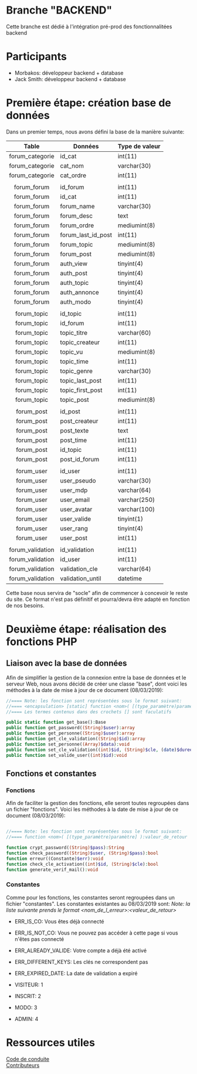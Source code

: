 # Branche "BACKEND"
Cette branche est dédié à l'intégration pré-prod des fonctionnalitées backend

Participants
==================
  * Morbakos: développeur backend + database
  * Jack Smith: développeur backend + database
  
Première étape: création base de données
========================================
  Dans un premier temps, nous avons défini la base de la manière suivante:

   Table           | Données                    | Type de valeur   |
  :---------------:|----------------------------|------------------|
  forum_categorie  |id_cat                      |int(11)           |
  forum_categorie  |cat_nom                     |varchar(30)       |
  forum_categorie  |cat_ordre                   |int(11)           |
   | | |
  forum_forum      |id_forum                    |int(11)           | 
  forum_forum      |id_cat                      |int(11)           |
  forum_forum      |forum_name                  |varchar(30)       |
  forum_forum      |forum_desc                  |text              |
  forum_forum      |forum_ordre                 |mediumint(8)      |
  forum_forum      |forum_last_id_post          |int(11)           |
  forum_forum      |forum_topic                 |mediumint(8)      |
  forum_forum      |forum_post                  |mediumint(8)      |
  forum_forum      |auth_view                   |tinyint(4)        |
  forum_forum      |auth_post                   |tinyint(4)        |
  forum_forum      |auth_topic                  |tinyint(4)        |
  forum_forum      |auth_annonce                |tinyint(4)        |
  forum_forum      |auth_modo                   |tinyint(4)        |
   | | |
  forum_topic      |id_topic                    |int(11)           | 
  forum_topic      |id_forum                    |int(11)           |
  forum_topic      |topic_titre                 |varchar(60)       |
  forum_topic      |topic_createur              |int(11)           |
  forum_topic      |topic_vu                    |mediumint(8)      |
  forum_topic      |topic_time                  |int(11)           |
  forum_topic      |topic_genre                 |varchar(30)       |
  forum_topic      |topic_last_post             |int(11)           |
  forum_topic      |topic_first_post            |int(11)           |
  forum_topic      |topic_post                  |mediumint(8)      |
   | | |
  forum_post       |id_post                     |int(11)           | 
  forum_post       |post_createur               |int(11)           |
  forum_post       |post_texte                  |text              |
  forum_post       |post_time                   |int(11)           |
  forum_post       |id_topic                    |int(11)           |
  forum_post       |post_id_forum               |int(11)           |
   | | |
  forum_user       |id_user                     |int(11)           | 
  forum_user       |user_pseudo                 |varchar(30)       |
  forum_user       |user_mdp                    |varchar(64)       |
  forum_user       |user_email                  |varchar(250)      |
  forum_user       |user_avatar                 |varchar(100)      |
  forum_user       |user_valide                 |tinyint(1)        |
  forum_user       |user_rang                   |tinyint(4)        |
  forum_user       |user_post                   |int(11)           |
   | | |
  forum_validation |id_validation               |int(11)           | 
  forum_validation |id_user                     |int(11)           |
  forum_validation |validation_cle              |varchar(64)       |
  forum_validation |validation_until            |datetime          |

  Cette base nous servira de "socle" afin de commencer à concevoir le reste du site. Ce format n'est pas définitif et pourra/devra être adapté en fonction de nos besoins.

Deuxième étape: réalisation des fonctions PHP 
=============================================

  Liaison avec la base de données
  -------------------------------

   Afin de simplifier la gestion de la connexion entre la base de données et le serveur Web, nous avons décidé de créer une classe "base", dont voici les méthodes à la date de mise à jour de ce document (08/03/2019):

   ```php
   //==== Note: les fonction sont représentées sous le format suivant: 
   //==== <encapsulation> [static] function <nom>( [(type_paramètre)paramètre] ):valeur_de_retour
   //==== Les termes contenus dans des crochets [] sont faculatifs  

   public static function get_base():Base
   public function get_password((String)$user):array
   public function get_personne((String)$user):array
   public function get_cle_validation((String)$id):array
   public function set_personne((Array)$data):void
   public function set_cle_validation((int)$id, (String)$cle, (date)$duree):void
   public function set_valide_user((int)$id):void
   ```

  Fonctions et constantes
  -----------------------

  ### Fonctions
   Afin de faciliter la gestion des fonctions, elle seront toutes regroupées dans un fichier "fonctions". Voici les méthodes à la date de mise à jour de ce document (08/03/2019):
   ```php

   //==== Note: les fonction sont représentées sous le format suivant: 
   //==== function <nom>( [(type_paramètre)paramètre] ):valeur_de_retour

   function crypt_password((String)$pass):String
   function check_password((String)$user, (String)$pass):bool
   function erreur((Constante)$err):void
   function check_cle_activation((int)$id, (String)$cle):bool
   function generate_verif_mail():void
   ```

  ### Constantes
   Comme pour les fonctions, les constantes seront regroupées dans un fichier "constantes". Les constantes existantes au 08/03/2019 sont:
   *Note: la liste suivante prends le format <nom_de_l_erreur>:<valeur_de_retour>*

   * ERR_IS_CO: Vous êtes déjà connecté
   * ERR_IS_NOT_CO: Vous ne pouvez pas accéder à cette page si vous n'êtes pas connecté
   * ERR_ALREADY_VALIDE: Votre compte a déjà été activé
   * ERR_DIFFERENT_KEYS: Les clés ne correspondent pas
   * ERR_EXPIRED_DATE: La date de validation a expiré

   * VISITEUR: 1
   * INSCRIT: 2
   * MODO: 3
   * ADMIN: 4

Ressources utiles
=================
[Code de conduite](CODE_OF_CONDUCT.md) <br/>
[Contributeurs](CONTRIBUTING.md)
